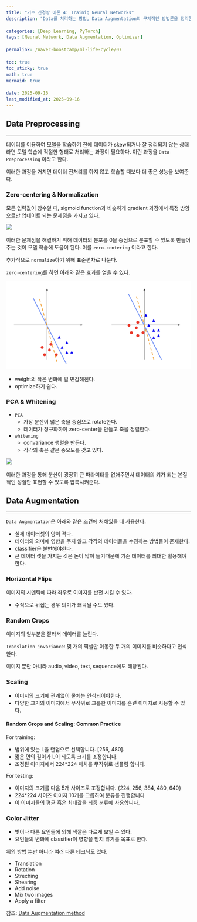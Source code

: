 ```yaml
---
title: "기초 신경망 이론 4: Trainig Neural Networks"
description: "Data를 처리하는 방법, Data Augmentation의 구체적인 방법론을 정리한 포스트입니다."

categories: [Deep Learning, PyTorch]
tags: [Neural Network, Data Augmentation, Optimizer]

permalink: /naver-boostcamp/ml-life-cycle/07

toc: true
toc_sticky: true
math: true
mermaid: true

date: 2025-09-16
last_modified_at: 2025-09-16
---
```


## Data Preprocessing
---------

데이터를 이용하여 모델을 학습하기 전에 데이터가 skew되거나 잘 정리되지 않는 상태라면 모델 학습에 적절한 형태로 처리하는 과정이 필요하다. 이런 과정을 `Data Preprocessing` 이라고 한다.

이러한 과정을 거치면 데이터 전처리를 하지 않고 학습할 때보다 더 좋은 성능을 보여준다.

### Zero-centering & Normalization

모든 입력값이 양수일 때, sigmoid function과 비슷하게 gradient 과정에서 특정 방향으로만 업데이트 되는 문제점을 가지고 있다.

<img src="https://mblogthumb-phinf.pstatic.net/MjAyMTA1MjFfNDMg/MDAxNjIxNTg5MTI1MTE4.BmbWzfat6Cumr7sqil1pCviS04g3otiSRi9Vv_rCQyQg.fkI10sCD8Joi6HP5FaC6ktFiF96RNnM7aUu_-9mlUYgg.PNG.jaeyoon_95/image.png?type=w800">

이러한 문제점을 해결하기 위해 데이터의 분포를 0을 중심으로 분포할 수 있도록 만들어 주는 것이 모델 학습에 도움이 된다. 이를 `zero-centering` 이라고 한다.

추가적으로 `normalize`하기 위해 표준편차로 나눈다.


`zero-centering`를 하면 아래와 같은 효과를 얻을 수 있다.

<img src="../assets/img/post/naver-boostcamp/zero-centering.png">

- weight의 작은 변화에 덜 민감해진다.
- optimize하기 쉽다.

### PCA & Whitening

- `PCA`
    - 가장 분산이 넓은 축을 중심으로 rotate한다.
    - 데이터가 정규화하여 zero-center을 만들고 축을 정렬한다.
- `whitening`
    - convariance 행렬을 만든다.
    - 각각의 축은 같은 중요도를 갖고 있다.

<img src="https://lh3.googleusercontent.com/proxy/COxIUMDfFxrbTAMYekR22jrnYSoq4T8kfFA1XFJTZfeuuYzFaq8LFfrFe6ChlrlQ0lUNTpFCFCragoXlLtlrZ9wW63LVH0hnqxLphSAX7BPPXQE">

이러한 과정을 통해 분산이 굉장히 큰 파라미터를 없애주면서 데이터의 키가 되는 본질적인 성질만 표현할 수 있도록 압축시켜준다.

## Data Augmentation
-----------

`Data Augmentation`은 아래와 같은 조건에 처해있을 때 사용한다.

- 실제 데이터셋의 양이 적다.
- 데이터의 의미에 영향을 주지 않고 각각의 데이터들을 수정하는 방법들이 존재한다.
- classifier은 불변해야한다.
- 큰 데이터 셋을 가지는 것은 돈이 많이 들기때문에 기존 데이터를 최대한 활용해야한다.


### Horizontal Flips


이미지의 시멘틱에 따라 좌우로 이미지를 반전 시킬 수 있다.
- 수직으로 뒤집는 경우 의미가 왜곡될 수도 있다.

### Random Crops

이미지의 일부분을 잘라서 데이터를 늘린다.

`Translation invariance`: 몇 개의 픽셀만 이동한 두 개의 이미지를 비슷하다고 인식한다.

이미지 뿐만 아니라 audio, video, text, sequence에도 해당된다.

### Scaling

- 이미지의 크기에 관계없이 물체는 인식되어야한다.
- 다양한 크기의 이미지에서 무작위로 크롭한 이미지를 훈련 이미지로 사용할 수 있다.

#### Random Crops and Scaling: Common Practice

For training:

- 범위에 있는 L을 랜덤으로 선택합니다. [256, 480].
- 짧은 면의 길이가 L이 되도록 크기를 조정합니다.
- 조정된 이미지에서 224*224 패치를 무작위로 샘플링 합니다.

For testing:

- 이미지의 크기를 다음 5개 사이즈로 조정합니다. {224, 256, 384, 480, 640}
- 224*224 사이즈 이미지 10개를 크롭하여 분류를 진행합니다
- 이 이미지들의 평균 혹은 최대값을 최종 분류에 사용합니다.

### Color Jitter

- 빛이나 다른 요인들에 의해 색깔은 다르게 보일 수 있다.
- 요인들의 변화에 classifier이 영향을 받지 않기를 목표로 한다.


위의 방법 뿐만 아니라 여러 다른 테크닉도 있다.

- Translation
- Rotation
- Streching
- Shearing
- Add noise
- Mix two images
- Apply a filter

참조: [Data Augmentation method](https://journalofbigdata.springeropen.com/articles/10.1186/s40537-019-0197-0)
